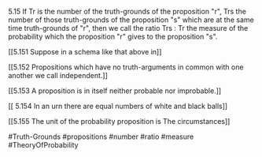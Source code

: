5.15 If Tr is the number of the truth-grounds of the proposition
"r", Trs the number of those truth-grounds of the proposition "s" which are at the same time truth-grounds of "r", then we call the ratio Trs : Tr the measure of the probability which the proposition "r" gives to the proposition "s".

[[5.151 Suppose in a schema like that above in]]

[[5.152 Propositions which have no truth-arguments in common with one another we call independent.]]

[[5.153 A proposition is in itself neither probable nor improbable.]]

[[ 5.154 In an urn there are equal numbers of white and black balls]]

[[5.155 The unit of the probability proposition is The circumstances]]

#Truth-Grounds #propositions #number #ratio #measure #TheoryOfProbability 